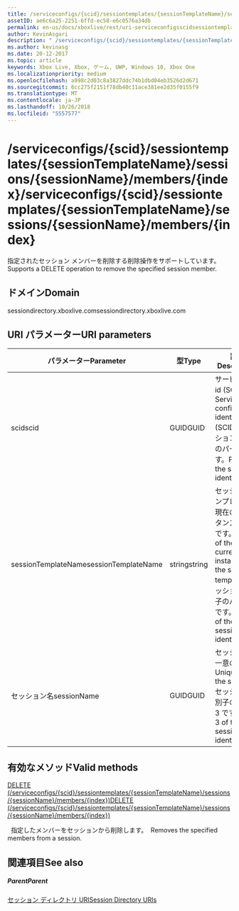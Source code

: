 ```yaml
---
title: /serviceconfigs/{scid}/sessiontemplates/{sessionTemplateName}/sessions/{sessionName}/members/{index}
assetID: ae6c6a25-2251-6ffd-ec58-e6c0576a34db
permalink: en-us/docs/xboxlive/rest/uri-serviceconfigsscidsessiontemplatessessiontemplatenamesessionnamemembersindex.html
author: KevinAsgari
description: " /serviceconfigs/{scid}/sessiontemplates/{sessionTemplateName}/sessions/{sessionName}/members/{index}"
ms.author: kevinasg
ms.date: 20-12-2017
ms.topic: article
keywords: Xbox Live, Xbox, ゲーム, UWP, Windows 10, Xbox One
ms.localizationpriority: medium
ms.openlocfilehash: a998c2d03c8a3827ddc74b1dbd04eb3526d2d671
ms.sourcegitcommit: 6cc275f2151f78db40c11ace381ee2d35f0155f9
ms.translationtype: MT
ms.contentlocale: ja-JP
ms.lasthandoff: 10/26/2018
ms.locfileid: "5557577"
---
```

# <a name="serviceconfigsscidsessiontemplatessessiontemplatenamesessionssessionnamemembersindex"></a><span data-ttu-id="86802-104">/serviceconfigs/{scid}/sessiontemplates/{sessionTemplateName}/sessions/{sessionName}/members/{index}</span><span class="sxs-lookup"><span data-stu-id="86802-104">/serviceconfigs/{scid}/sessiontemplates/{sessionTemplateName}/sessions/{sessionName}/members/{index}</span></span>
<span data-ttu-id="86802-105">指定されたセッション メンバーを削除する削除操作をサポートしています。</span><span class="sxs-lookup"><span data-stu-id="86802-105">Supports a DELETE operation to remove the specified session member.</span></span>
<a id="ID4EO"></a>


## <a name="domain"></a><span data-ttu-id="86802-106">ドメイン</span><span class="sxs-lookup"><span data-stu-id="86802-106">Domain</span></span>
<span data-ttu-id="86802-107">sessiondirectory.xboxlive.com</span><span class="sxs-lookup"><span data-stu-id="86802-107">sessiondirectory.xboxlive.com</span></span>  
<a id="ID4ET"></a>


## <a name="uri-parameters"></a><span data-ttu-id="86802-108">URI パラメーター</span><span class="sxs-lookup"><span data-stu-id="86802-108">URI parameters</span></span>

| <span data-ttu-id="86802-109">パラメーター</span><span class="sxs-lookup"><span data-stu-id="86802-109">Parameter</span></span>| <span data-ttu-id="86802-110">型</span><span class="sxs-lookup"><span data-stu-id="86802-110">Type</span></span>| <span data-ttu-id="86802-111">説明</span><span class="sxs-lookup"><span data-stu-id="86802-111">Description</span></span>|
| --- | --- | --- |
| <span data-ttu-id="86802-112">scid</span><span class="sxs-lookup"><span data-stu-id="86802-112">scid</span></span>| <span data-ttu-id="86802-113">GUID</span><span class="sxs-lookup"><span data-stu-id="86802-113">GUID</span></span>| <span data-ttu-id="86802-114">サービス構成 id (SCID)。</span><span class="sxs-lookup"><span data-stu-id="86802-114">Service configuration identifier (SCID).</span></span> <span data-ttu-id="86802-115">セッション識別子のパート 1 です。</span><span class="sxs-lookup"><span data-stu-id="86802-115">Part 1 of the session identifier.</span></span>|
| <span data-ttu-id="86802-116">sessionTemplateName</span><span class="sxs-lookup"><span data-stu-id="86802-116">sessionTemplateName</span></span>| <span data-ttu-id="86802-117">string</span><span class="sxs-lookup"><span data-stu-id="86802-117">string</span></span>| <span data-ttu-id="86802-118">セッション テンプレートの現在のインスタンスの名前です。</span><span class="sxs-lookup"><span data-stu-id="86802-118">Name of the current instance of the session template.</span></span> <span data-ttu-id="86802-119">セッション識別子のパート 2 です。</span><span class="sxs-lookup"><span data-stu-id="86802-119">Part 2 of the session identifier.</span></span>|
| <span data-ttu-id="86802-120">セッション名</span><span class="sxs-lookup"><span data-stu-id="86802-120">sessionName</span></span>| <span data-ttu-id="86802-121">GUID</span><span class="sxs-lookup"><span data-stu-id="86802-121">GUID</span></span>| <span data-ttu-id="86802-122">セッションの一意の ID。</span><span class="sxs-lookup"><span data-stu-id="86802-122">Unique ID of the session.</span></span> <span data-ttu-id="86802-123">セッション識別子のパート 3 です。</span><span class="sxs-lookup"><span data-stu-id="86802-123">Part 3 of the session identifier.</span></span>|

<a id="ID4EDC"></a>


## <a name="valid-methods"></a><span data-ttu-id="86802-124">有効なメソッド</span><span class="sxs-lookup"><span data-stu-id="86802-124">Valid methods</span></span>

[<span data-ttu-id="86802-125">DELETE (/serviceconfigs/{scid}/sessiontemplates/{sessionTemplateName}/sessions/{sessionName}/members/{index})</span><span class="sxs-lookup"><span data-stu-id="86802-125">DELETE (/serviceconfigs/{scid}/sessiontemplates/{sessionTemplateName}/sessions/{sessionName}/members/{index})</span></span>](uri-serviceconfigsscidsessiontemplatessessiontemplatenamesessionnamemembersindexdelete.md)

<span data-ttu-id="86802-126">&nbsp;&nbsp;指定したメンバーをセッションから削除します。</span><span class="sxs-lookup"><span data-stu-id="86802-126">&nbsp;&nbsp;Removes the specified members from a session.</span></span>

<a id="ID4ENC"></a>


## <a name="see-also"></a><span data-ttu-id="86802-127">関連項目</span><span class="sxs-lookup"><span data-stu-id="86802-127">See also</span></span>

<a id="ID4EPC"></a>


##### <a name="parent"></a><span data-ttu-id="86802-128">Parent</span><span class="sxs-lookup"><span data-stu-id="86802-128">Parent</span></span>

[<span data-ttu-id="86802-129">セッション ディレクトリ URI</span><span class="sxs-lookup"><span data-stu-id="86802-129">Session Directory URIs</span></span>](atoc-reference-sessiondirectory.md)

